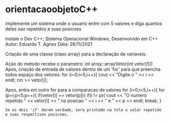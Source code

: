 # orientacaoobjetoC++
implemente um sistema onde o usuario entre com 5 valores e diga quantos deles sao repetidos e suas posicoes

Instale o Dev C++;
Sistema Operacional Windows;
Desenvolvido em C++
Autor: Eduardo T. Agnes
Data: 26/11/2021

Criação de uma classe (class array) para a declaração de variaveis.

Ação do metodo recebe o parametro:  int array::arrayVetor(int vetor[5])
Após, criação de entrada de valores dentro de um 'for' para que preencha todos espaço dos vetores:
   for (i=0;i<5;i++){
    cout << "Digite o " << i << endl;
    cin >> vetor[i];
    
Apos, entra em outro for para a comparacao de valores 
for (i=0;i<5;i++){
    for (p=i;p<5;p++){
            if(vetor[i] == vetor[p]){
            if(i != p){
    cout << "O numero repetido " << vetor[i] <<  " na posicao " << i << " e " << p << endl;
        break;
    }
    
    Se os dois 'if' derem verdade, sera printado na tela o valor repetido e suas respectivas posicoes.
